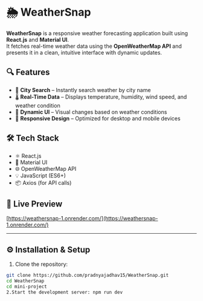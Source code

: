 # 🌦️ WeatherSnap

**WeatherSnap** is a responsive weather forecasting application built using **React.js** and **Material UI**.  
It fetches real-time weather data using the **OpenWeatherMap API** and presents it in a clean, intuitive interface with dynamic updates.

## 🔍 Features

- 🔎 **City Search** – Instantly search weather by city name  
- 🌡️ **Real-Time Data** – Displays temperature, humidity, wind speed, and weather condition  
- 🌆 **Dynamic UI** – Visual changes based on weather conditions  
- 📱 **Responsive Design** – Optimized for desktop and mobile devices  

## 🛠️ Tech Stack

- ⚛️ React.js  
- 🎨 Material UI  
- 🌐 OpenWeatherMap API  
- 💡 JavaScript (ES6+)  
- 📦 Axios (for API calls)  

## 🔗 Live Preview 

[https://weathersnap-1.onrender.com/](https://weathersnap-1.onrender.com/)

---

## ⚙️ Installation & Setup

1. Clone the repository:  
```bash
git clone https://github.com/pradnyajadhav15/WeatherSnap.git
cd WeatherSnap
cd mini-project
2.Start the development server: npm run dev
